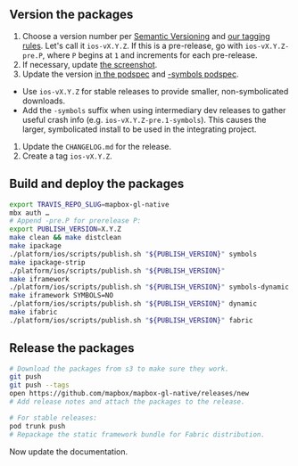 ## Version the packages

1. Choose a version number per [Semantic Versioning](http://semver.org/) and [our tagging rules](./Versions-and-tagging). Let's call it `ios-vX.Y.Z`. If this is a pre-release, go with `ios-vX.Y.Z-pre.P`, where `P` begins at `1` and increments for each pre-release. 
1. If necessary, update [the screenshot](https://github.com/mapbox/mapbox-gl-native/blob/master/platform/ios/screenshot.png).
1. Update the version [in the podspec](https://github.com/mapbox/mapbox-gl-native/blob/master/platform/ios/Mapbox-iOS-SDK.podspec#L4) and [-symbols podspec](https://github.com/mapbox/mapbox-gl-native/blob/master/platform/ios/Mapbox-iOS-SDK-symbols.podspec#L4).
  - Use `ios-vX.Y.Z` for stable releases to provide smaller, non-symbolicated downloads. 
  - Add the `-symbols` suffix when using intermediary dev releases to gather useful crash info (e.g. `ios-vX.Y.Z-pre.1-symbols`). This causes the larger, symbolicated install to be used in the integrating project. 
1. Update the `CHANGELOG.md` for the release.
1. Create a tag `ios-vX.Y.Z`.

## Build and deploy the packages

```bash
export TRAVIS_REPO_SLUG=mapbox-gl-native
mbx auth …
# Append -pre.P for prerelease P:
export PUBLISH_VERSION=X.Y.Z
make clean && make distclean
make ipackage
./platform/ios/scripts/publish.sh "${PUBLISH_VERSION}" symbols
make ipackage-strip
./platform/ios/scripts/publish.sh "${PUBLISH_VERSION}"
make iframework
./platform/ios/scripts/publish.sh "${PUBLISH_VERSION}" symbols-dynamic
make iframework SYMBOLS=NO
./platform/ios/scripts/publish.sh "${PUBLISH_VERSION}" dynamic
make ifabric
./platform/ios/scripts/publish.sh "${PUBLISH_VERSION}" fabric
```

## Release the packages

```bash
# Download the packages from s3 to make sure they work.
git push
git push --tags
open https://github.com/mapbox/mapbox-gl-native/releases/new
# Add release notes and attach the packages to the release.

# For stable releases:
pod trunk push
# Repackage the static framework bundle for Fabric distribution.
```

Now update the documentation.